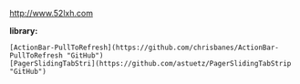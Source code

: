 http://www.52lxh.com

**library:**

    [ActionBar-PullToRefresh](https://github.com/chrisbanes/ActionBar-PullToRefresh "GitHub")   
    [PagerSlidingTabStri](https://github.com/astuetz/PagerSlidingTabStrip "GitHub")
